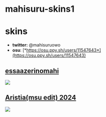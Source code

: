 # mahisuru-skins1
#  skins

- **twitter:** @mahisuruowo
- **osu**: [*https://osu.ppy.sh/users/11547643*](https://osu.ppy.sh/users/11547643)

## [**essaazerinomahi**](https://drive.google.com/file/d/1GsyofN4qMs0nOyCNGZ0nsh3auT3IcHMc/view?usp=sharing)
![](https://github.com/mahisuru/mahisuru-skins1/assets/85743867/546ebcd2-710a-4a9e-8a13-f2ac8fd79459)

## [**Aristia(msu edit) 2024**](https://drive.google.com/file/d/1tjSZ9a8BozRfeto7BqwIQUYcX0FhQCB9/view?usp=sharing)
![](https://github.com/mahisuru/mahisuru-skins1/assets/85743867/0115b1b7-4566-4a3d-95ef-92f825634f23)
